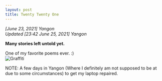 ```yaml
---
layout: post
title: Twenty Twenty One
---
```


*[June 23, 2021] Yangon*  
*Updated [23:42 June 25, 2021] Yangon*  

**Many stories left untold yet.**

One of my favorite poems ever. :)  
![Graffiti](https://lh3.googleusercontent.com/pw/AM-JKLUw9e1DK3AdR9XwymO5ty07bq6914ohwiptT59oOCB03wcZqFJrfVgfdoMGfa8HpXWyLPCMwC7LpquaEuqW28tX0ERKZc-dvVXlntsm0rGHYh_cQgwjwpm79YpbkCtyBCL65g2_ImtoZt4Wcq-F4xXmrw=s500-no) 

NOTE: A few days in Yangon (Where I definitely am not supposed to be at due to some circumstances) to get my laptop repaired.
